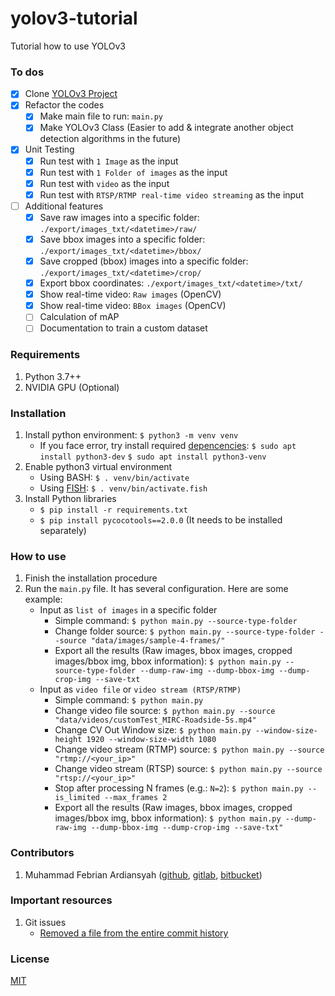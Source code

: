 # yolov3-tutorial
Tutorial how to use YOLOv3

### To dos 
- [x] Clone [YOLOv3 Project](https://github.com/ultralytics/yolov3) 
- [x] Refactor the codes
    - [x] Make main file to run: `main.py`
    - [x] Make YOLOv3 Class (Easier to add & integrate another object detection 
            algorithms in the future)
- [x] Unit Testing
    - [x] Run test with `1 Image` as the input
    - [x] Run test with `1 Folder of images` as the input
    - [x] Run test with `video` as the input
    - [x] Run test with `RTSP/RTMP real-time video streaming` as the input
- [ ] Additional features
    - [x] Save raw images into a specific folder: `./export/images_txt/<datetime>/raw/`
    - [x] Save bbox images into a specific folder: `./export/images_txt/<datetime>/bbox/`
    - [x] Save cropped (bbox) images into a specific folder: `./export/images_txt/<datetime>/crop/`
    - [x] Export bbox coordinates: `./export/images_txt/<datetime>/txt/`
    - [x] Show real-time video: `Raw images` (OpenCV) 
    - [x] Show real-time video: `BBox images` (OpenCV) 
    - [ ] Calculation of mAP
    - [ ] Documentation to train a custom dataset

### Requirements 
1. Python 3.7++
2. NVIDIA GPU (Optional)

### Installation
1. Install python environment: 
    `$ python3 -m venv venv`
    - If you face error, try install required 
        [depencencies](https://linuxize.com/post/how-to-create-python-virtual-environments-on-ubuntu-18-04/): 
        `$ sudo apt install python3-dev`
        `$ sudo apt install python3-venv`
2. Enable python3 virtual environment
    - Using BASH: `$ . venv/bin/activate`
    - Using [FISH](https://github.com/fish-shell/fish-shell): 
        `$ . venv/bin/activate.fish`
3. Install Python libraries
    - `$ pip install -r requirements.txt`
    - `$ pip install pycocotools==2.0.0` (It needs to be installed separately)

### How to use 
1. Finish the installation procedure
2. Run the `main.py` file. It has several configuration. Here are some example:
    - Input as `list of images` in a specific folder
        - Simple command: `$ python main.py --source-type-folder`
        - Change folder source: `$ python main.py --source-type-folder --source "data/images/sample-4-frames/"`
        - Export all the results (Raw images, bbox images, cropped images/bbox img, bbox information): 
            `$ python main.py --source-type-folder --dump-raw-img --dump-bbox-img --dump-crop-img --save-txt`
    - Input as `video file` or `video stream (RTSP/RTMP)`
        - Simple command: `$ python main.py`
        - Change video file source: `$ python main.py --source "data/videos/customTest_MIRC-Roadside-5s.mp4"`
        - Change CV Out Window size: `$ python main.py --window-size-height 1920 --window-size-width 1080`
        - Change video stream (RTMP) source: `$ python main.py --source "rtmp://<your_ip>"`
        - Change video stream (RTSP) source: `$ python main.py --source "rtsp://<your_ip>"`
        - Stop after processing N frames (e.g.: `N=2`): `$ python main.py --is_limited --max_frames 2`
        - Export all the results (Raw images, bbox images, cropped images/bbox img, bbox information): 
            `$ python main.py --dump-raw-img --dump-bbox-img --dump-crop-img --save-txt"`
    

### Contributors 
1. Muhammad Febrian Ardiansyah 
([github](https://github.com/ardihikaru), 
[gitlab](https://gitlab.com/ardihikaru), 
[bitbucket](https://bitbucket.org/ardihikaru3/))

### Important resources 
1. Git issues
    - [Removed a file from the entire commit history](https://myopswork.com/how-remove-files-completely-from-git-repository-history-47ed3e0c4c35)

### License 
[MIT](https://choosealicense.com/licenses/mit/)
